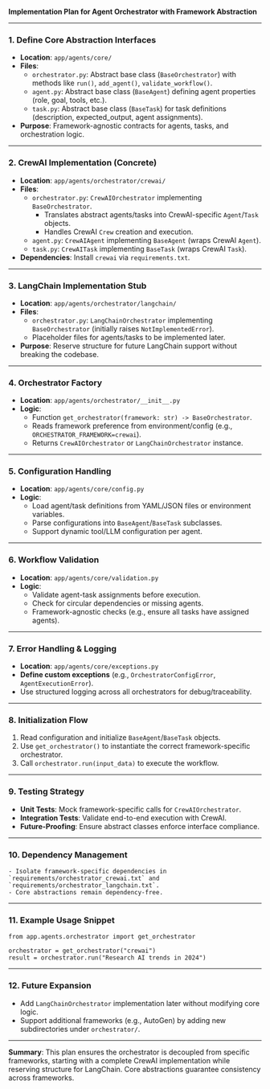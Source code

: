 **Implementation Plan for Agent Orchestrator with Framework Abstraction**

---

### 1. **Define Core Abstraction Interfaces**

- **Location**: `app/agents/core/`
- **Files**:
    - `orchestrator.py`: Abstract base class (`BaseOrchestrator`) with methods like `run()`, `add_agent()`, `validate_workflow()`.
    - `agent.py`: Abstract base class (`BaseAgent`) defining agent properties (role, goal, tools, etc.).
    - `task.py`: Abstract base class (`BaseTask`) for task definitions (description, expected_output, agent assignments).
- **Purpose**: Framework-agnostic contracts for agents, tasks, and orchestration logic.

---

### 2. **CrewAI Implementation (Concrete)**

- **Location**: `app/agents/orchestrator/crewai/`
- **Files**:
    - `orchestrator.py`: `CrewAIOrchestrator` implementing `BaseOrchestrator`.
        - Translates abstract agents/tasks into CrewAI-specific `Agent`/`Task` objects.
        - Handles CrewAI `Crew` creation and execution.
    - `agent.py`: `CrewAIAgent` implementing `BaseAgent` (wraps CrewAI `Agent`).
    - `task.py`: `CrewAITask` implementing `BaseTask` (wraps CrewAI `Task`).
- **Dependencies**: Install `crewai` via `requirements.txt`.

---

### 3. **LangChain Implementation Stub**

- **Location**: `app/agents/orchestrator/langchain/`
- **Files**:
    - `orchestrator.py`: `LangChainOrchestrator` implementing `BaseOrchestrator` (initially raises `NotImplementedError`).
    - Placeholder files for agents/tasks to be implemented later.
- **Purpose**: Reserve structure for future LangChain support without breaking the codebase.

---

### 4. **Orchestrator Factory**

- **Location**: `app/agents/orchestrator/__init__.py`
- **Logic**:
    - Function `get_orchestrator(framework: str) -> BaseOrchestrator`.
    - Reads framework preference from environment/config (e.g., `ORCHESTRATOR_FRAMEWORK=crewai`).
    - Returns `CrewAIOrchestrator` or `LangChainOrchestrator` instance.

---

### 5. **Configuration Handling**

- **Location**: `app/agents/core/config.py`
- **Logic**:
    - Load agent/task definitions from YAML/JSON files or environment variables.
    - Parse configurations into `BaseAgent`/`BaseTask` subclasses.
    - Support dynamic tool/LLM configuration per agent.

---

### 6. **Workflow Validation**

- **Location**: `app/agents/core/validation.py`
- **Logic**:
    - Validate agent-task assignments before execution.
    - Check for circular dependencies or missing agents.
    - Framework-agnostic checks (e.g., ensure all tasks have assigned agents).

---

### 7. **Error Handling & Logging**

- **Location**: `app/agents/core/exceptions.py`
- **Define custom exceptions** (e.g., `OrchestratorConfigError`, `AgentExecutionError`).
- Use structured logging across all orchestrators for debug/traceability.

---

### 8. **Initialization Flow**

1. Read configuration and initialize `BaseAgent`/`BaseTask` objects.
2. Use `get_orchestrator()` to instantiate the correct framework-specific orchestrator.
3. Call `orchestrator.run(input_data)` to execute the workflow.

---

### 9. **Testing Strategy**

- **Unit Tests**: Mock framework-specific calls for `CrewAIOrchestrator`.
- **Integration Tests**: Validate end-to-end execution with CrewAI.
- **Future-Proofing**: Ensure abstract classes enforce interface compliance.

---

### 10. **Dependency Management**

    - Isolate framework-specific dependencies in `requirements/orchestrator_crewai.txt` and `requirements/orchestrator_langchain.txt`.
    - Core abstractions remain dependency-free.

---

### 11. **Example Usage Snippet**

```
from app.agents.orchestrator import get_orchestrator

orchestrator = get_orchestrator("crewai")
result = orchestrator.run("Research AI trends in 2024")
```

---

### 12. **Future Expansion**

- Add `LangChainOrchestrator` implementation later without modifying core logic.
- Support additional frameworks (e.g., AutoGen) by adding new subdirectories under `orchestrator/`.

---

**Summary**: This plan ensures the orchestrator is decoupled from specific frameworks, starting with a complete CrewAI implementation while reserving structure for LangChain. Core abstractions guarantee consistency
across frameworks.
